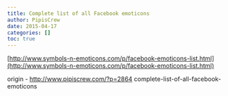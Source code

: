```yaml
---
title: Complete list of all Facebook emoticons
author: PipisCrew
date: 2015-04-17
categories: []
toc: true
---
```


[http://www.symbols-n-emoticons.com/p/facebook-emoticons-list.html](http://www.symbols-n-emoticons.com/p/facebook-emoticons-list.html)

origin - http://www.pipiscrew.com/?p=2864 complete-list-of-all-facebook-emoticons